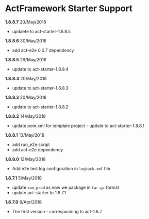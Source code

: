 # ActFramework Starter Support

**1.8.8.7** 20/May/2018

* updaete to act-starter-1.8.8.5

**1.8.8.6** 30/May/2018

* add act-e2e 0.0.7 dependency

**1.8.8.5** 29/May/2018

* update to act-starter-1.8.8.4

**1.8.8.4** 20/May/2018

* update to act-starter-1.8.8.3

**1.8.8.3** 20/May/2018

* update to act-starter-1.8.8.2

**1.8.8.2** 14/May/2018

* update pom.xml for template project - update to act-starter-1.8.8.1

**1.8.8.1** 13/May/2018

* add run_e2e script
* add act-e2e dependency

**1.8.8.0** 13/May/2018

* Add e2e test log configuration in `logback.xml` file.

**1.8.7.1** 5/May/2018

* update `run_prod` as now we package in `tar.gz` format
* update act-starter to 1.8.7.1

**1.8.7.0** 8/Apr/2018

* The first version - corresponding to act-1.8.7
